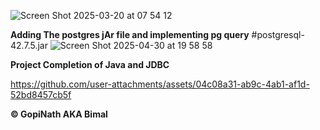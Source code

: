 ![Screen Shot 2025-03-20 at 07 54 12](https://github.com/user-attachments/assets/90359f55-932a-435a-940e-13a8ed41590d)



 **Adding The postgres jAr file and implementing pg query**
 #postgresql-42.7.5.jar
![Screen Shot 2025-04-30 at 19 58 58](https://github.com/user-attachments/assets/e6149210-4512-419c-8ff8-76326ffdeaaa)

**Project Completion of Java and JDBC**

https://github.com/user-attachments/assets/04c08a31-ab9c-4ab1-af1d-52bd8457cb5f



**&copy; GopiNath AKA Bimal**
